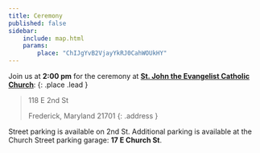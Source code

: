 ```yaml
---
title: Ceremony
published: false
sidebar:
    include: map.html
    params:
        place: "ChIJgYvB2VjayYkRJ0CahWOUkHY"
---
```


Join us at **2:00 pm** for the ceremony at
[**St. John the Evangelist Catholic Church**](http://stjohn-frederick.org):
{: .place .lead }

> 118 E 2nd St
>
> Frederick, Maryland 21701
{: .address }

Street parking is available on 2nd St. Additional parking is available at
the Church Street parking garage:
**17 E Church St**.
